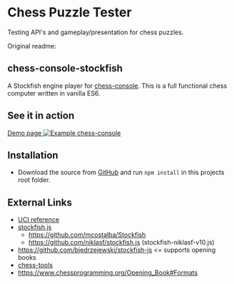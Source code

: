 # Chess Puzzle Tester

Testing API's and gameplay/presentation for chess puzzles.

Original readme:
## chess-console-stockfish

A Stockfish engine player for [chess-console](https://github.com/shaack/chess-console).
This is a full functional chess computer written in vanilla ES6.

## See it in action

[Demo page
![Example chess-console](https://shaack.com/projekte/assets/img/example_chess_console_checkmate.png)
](https://shaack.com/projekte/chess-console-stockfish/)

## Installation

- Download the source from [GitHub](https://github.com/shaack/chess-console-stockfish) and run `npm install` in this projects root folder.

## External Links

- [UCI reference](http://page.mi.fu-berlin.de/block/uci.htm)
- [stockfish.js](https://github.com/nmrugg/stockfish.js/)
  - https://github.com/mcostalba/Stockfish
  - https://github.com/niklasf/stockfish.js (stockfish-niklasf-v10.js)
- https://github.com/bjedrzejewski/stockfish-js <= supports opening books
- [chess-tools](https://github.com/johnfontaine/chess-tools)
- https://www.chessprogramming.org/Opening_Book#Formats 

